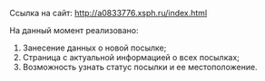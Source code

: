 Ссылка на сайт: http://a0833776.xsph.ru/index.html

На данный момент реализовано:
1. Занесение данных о новой посылке;
2. Страница с актуальной информацией о всех посылках;
3. Возможность узнать статус посылки и ее местоположение.
